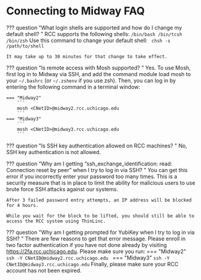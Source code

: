 # Connecting to Midway FAQ

??? question "What login shells are supported and how do I change my default shell? "
    RCC supports the following shells:
    ```
    /bin/bash
    /bin/tcsh
    /bin/zsh
    ```
    Use this command to change your default shell:
    ``` 
    chsh -s /path/to/shell 
    ```

    It may take up to 30 minutes for that change to take effect.

??? question "Is remote access with Mosh supported? "
    Yes. To use Mosh, first log in to Midway via SSH, and add the command module load mosh to your ```~/.bashrc``` (or ```~/.zshenv``` if you use zsh). Then, you can log in by entering the following command in a terminal window:

    === "Midway2"
        ``` 
        mosh <CNetID>@midway2.rcc.uchicago.edu 
        ```
    === "Midway3"
        ```
        mosh <CNetID>@midway3.rcc.uchicago.edu
        ```
??? question "Is SSH key authentication allowed on RCC machines? "
    No, SSH key authentication is not allowed.

??? question "Why am I getting “ssh_exchange_identification: read: Connection reset by peer” when I try to log in via SSH? "
    You can get this error if you incorrectly enter your password too many times. This is a security measure that is in place to limit the ability for malicious users to use brute force SSH attacks against our systems.

    After 3 failed password entry attempts, an IP address will be blocked for 4 hours.

    While you wait for the block to be lifted, you should still be able to access the RCC system using ThinLinc.

??? question "Why am I getting prompted for YubiKey when I try to log in via SSH? "
    There are few reasons to get that error message. Please enroll in two factor authentication if you have not done already by visiting https://2fa.rcc.uchicago.edu. Please make sure you run:
    === "Midway2"
        ``` 
        ssh -Y CNetID@midway2.rcc.uchicago.edu 
        ```
    === "Midway3"
        ```
        ssh -Y CNetID@midway3.rcc.uchicago.edu
        ```
    Finally, please make sure your RCC account has not been expired.